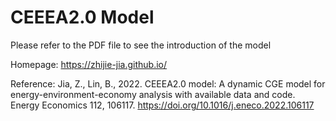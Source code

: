 # CEEEA2.0 Model
Please refer to the PDF file to see the introduction of the model

Homepage: https://zhijie-jia.github.io/

Reference:
Jia, Z., Lin, B., 2022. CEEEA2.0 model: A dynamic CGE model for energy-environment-economy analysis with available data and code. Energy Economics 112, 106117. https://doi.org/10.1016/j.eneco.2022.106117
